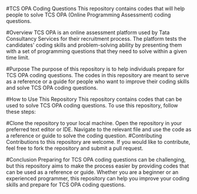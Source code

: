 #TCS OPA Coding Questions
This repository contains codes that will help people to solve TCS OPA (Online Programming Assessment) coding questions.

#Overview
TCS OPA is an online assessment platform used by Tata Consultancy Services for their recruitment process. The platform tests the candidates' coding skills and problem-solving ability by presenting them with a set of programming questions that they need to solve within a given time limit.

#Purpose
The purpose of this repository is to help individuals prepare for TCS OPA coding questions. The codes in this repository are meant to serve as a reference or a guide for people who want to improve their coding skills and solve TCS OPA coding questions.

#How to Use This Repository
This repository contains codes that can be used to solve TCS OPA coding questions. To use this repository, follow these steps:

#Clone the repository to your local machine.
Open the repository in your preferred text editor or IDE.
Navigate to the relevant file and use the code as a reference or guide to solve the coding question.
#Contributing
Contributions to this repository are welcome. If you would like to contribute, feel free to fork the repository and submit a pull request.

#Conclusion
Preparing for TCS OPA coding questions can be challenging, but this repository aims to make the process easier by providing codes that can be used as a reference or guide. Whether you are a beginner or an experienced programmer, this repository can help you improve your coding skills and prepare for TCS OPA coding questions.

